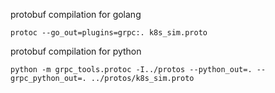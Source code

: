 protobuf compilation for golang

```
protoc --go_out=plugins=grpc:. k8s_sim.proto
```

protobuf compilation for python

```
python -m grpc_tools.protoc -I../protos --python_out=. --grpc_python_out=. ../protos/k8s_sim.proto
```